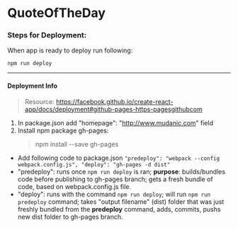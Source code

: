 # QuoteOfTheDay

### Steps for Deployment:

When app is ready to deploy run following:

```
npm run deploy
```

---

#### Deployment Info

> Resource: https://facebook.github.io/create-react-app/docs/deployment#github-pages-https-pagesgithubcom

1. In package.json add "homepage": "http://www.mudanic.com" field
2. Install npm package gh-pages:
   > npm install --save gh-pages

- Add following code to package.json `"predeploy": "webpack --config webpack.config.js", "deploy": "gh-pages -d dist"`
- "predeploy": runs once `npm run deploy` is ran; **purpose**: builds/bundles code before publishing to gh-pages branch; gets a fresh bundle of code, based on webpack.config.js file.
- "deploy": runs with the command `npm run deploy`; will run `npm run predeploy` command; takes "output filename" (dist) folder that was just freshly bundled from the **predeploy** command, adds, commits, pushs new dist folder to gh-pages branch.
